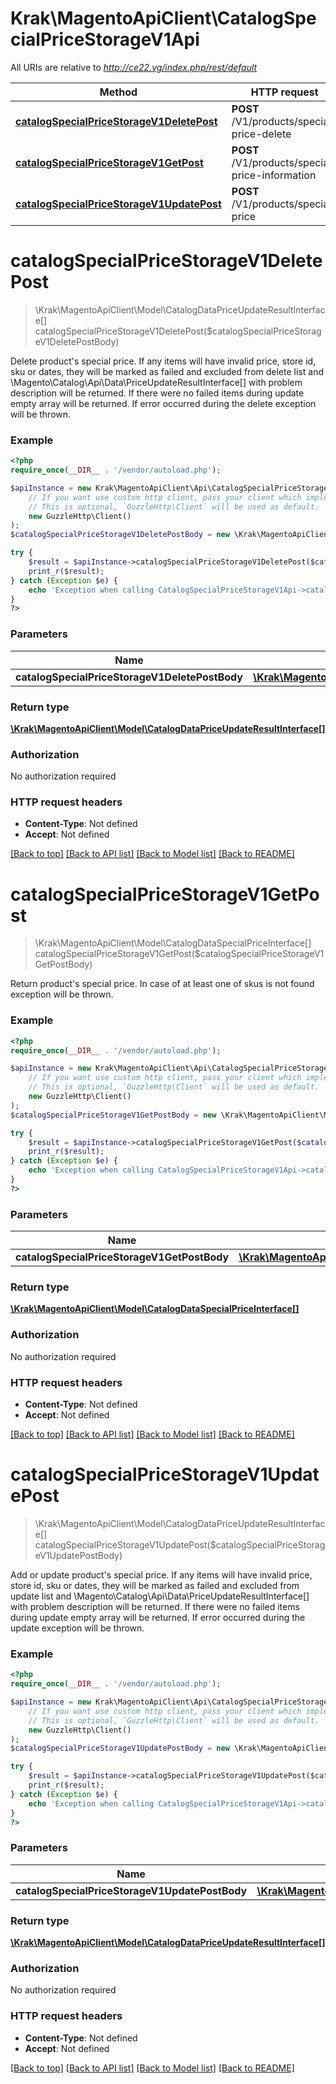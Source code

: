 # Krak\MagentoApiClient\CatalogSpecialPriceStorageV1Api

All URIs are relative to *http://ce22.vg/index.php/rest/default*

Method | HTTP request | Description
------------- | ------------- | -------------
[**catalogSpecialPriceStorageV1DeletePost**](CatalogSpecialPriceStorageV1Api.md#catalogSpecialPriceStorageV1DeletePost) | **POST** /V1/products/special-price-delete | 
[**catalogSpecialPriceStorageV1GetPost**](CatalogSpecialPriceStorageV1Api.md#catalogSpecialPriceStorageV1GetPost) | **POST** /V1/products/special-price-information | 
[**catalogSpecialPriceStorageV1UpdatePost**](CatalogSpecialPriceStorageV1Api.md#catalogSpecialPriceStorageV1UpdatePost) | **POST** /V1/products/special-price | 


# **catalogSpecialPriceStorageV1DeletePost**
> \Krak\MagentoApiClient\Model\CatalogDataPriceUpdateResultInterface[] catalogSpecialPriceStorageV1DeletePost($catalogSpecialPriceStorageV1DeletePostBody)



Delete product's special price. If any items will have invalid price, store id, sku or dates, they will be marked as failed and excluded from delete list and \\Magento\\Catalog\\Api\\Data\\PriceUpdateResultInterface[] with problem description will be returned. If there were no failed items during update empty array will be returned. If error occurred during the delete exception will be thrown.

### Example
```php
<?php
require_once(__DIR__ . '/vendor/autoload.php');

$apiInstance = new Krak\MagentoApiClient\Api\CatalogSpecialPriceStorageV1Api(
    // If you want use custom http client, pass your client which implements `GuzzleHttp\ClientInterface`.
    // This is optional, `GuzzleHttp\Client` will be used as default.
    new GuzzleHttp\Client()
);
$catalogSpecialPriceStorageV1DeletePostBody = new \Krak\MagentoApiClient\Model\CatalogSpecialPriceStorageV1DeletePostBody(); // \Krak\MagentoApiClient\Model\CatalogSpecialPriceStorageV1DeletePostBody | 

try {
    $result = $apiInstance->catalogSpecialPriceStorageV1DeletePost($catalogSpecialPriceStorageV1DeletePostBody);
    print_r($result);
} catch (Exception $e) {
    echo 'Exception when calling CatalogSpecialPriceStorageV1Api->catalogSpecialPriceStorageV1DeletePost: ', $e->getMessage(), PHP_EOL;
}
?>
```

### Parameters

Name | Type | Description  | Notes
------------- | ------------- | ------------- | -------------
 **catalogSpecialPriceStorageV1DeletePostBody** | [**\Krak\MagentoApiClient\Model\CatalogSpecialPriceStorageV1DeletePostBody**](../Model/CatalogSpecialPriceStorageV1DeletePostBody.md)|  | [optional]

### Return type

[**\Krak\MagentoApiClient\Model\CatalogDataPriceUpdateResultInterface[]**](../Model/CatalogDataPriceUpdateResultInterface.md)

### Authorization

No authorization required

### HTTP request headers

 - **Content-Type**: Not defined
 - **Accept**: Not defined

[[Back to top]](#) [[Back to API list]](../../README.md#documentation-for-api-endpoints) [[Back to Model list]](../../README.md#documentation-for-models) [[Back to README]](../../README.md)

# **catalogSpecialPriceStorageV1GetPost**
> \Krak\MagentoApiClient\Model\CatalogDataSpecialPriceInterface[] catalogSpecialPriceStorageV1GetPost($catalogSpecialPriceStorageV1GetPostBody)



Return product's special price. In case of at least one of skus is not found exception will be thrown.

### Example
```php
<?php
require_once(__DIR__ . '/vendor/autoload.php');

$apiInstance = new Krak\MagentoApiClient\Api\CatalogSpecialPriceStorageV1Api(
    // If you want use custom http client, pass your client which implements `GuzzleHttp\ClientInterface`.
    // This is optional, `GuzzleHttp\Client` will be used as default.
    new GuzzleHttp\Client()
);
$catalogSpecialPriceStorageV1GetPostBody = new \Krak\MagentoApiClient\Model\CatalogSpecialPriceStorageV1GetPostBody(); // \Krak\MagentoApiClient\Model\CatalogSpecialPriceStorageV1GetPostBody | 

try {
    $result = $apiInstance->catalogSpecialPriceStorageV1GetPost($catalogSpecialPriceStorageV1GetPostBody);
    print_r($result);
} catch (Exception $e) {
    echo 'Exception when calling CatalogSpecialPriceStorageV1Api->catalogSpecialPriceStorageV1GetPost: ', $e->getMessage(), PHP_EOL;
}
?>
```

### Parameters

Name | Type | Description  | Notes
------------- | ------------- | ------------- | -------------
 **catalogSpecialPriceStorageV1GetPostBody** | [**\Krak\MagentoApiClient\Model\CatalogSpecialPriceStorageV1GetPostBody**](../Model/CatalogSpecialPriceStorageV1GetPostBody.md)|  | [optional]

### Return type

[**\Krak\MagentoApiClient\Model\CatalogDataSpecialPriceInterface[]**](../Model/CatalogDataSpecialPriceInterface.md)

### Authorization

No authorization required

### HTTP request headers

 - **Content-Type**: Not defined
 - **Accept**: Not defined

[[Back to top]](#) [[Back to API list]](../../README.md#documentation-for-api-endpoints) [[Back to Model list]](../../README.md#documentation-for-models) [[Back to README]](../../README.md)

# **catalogSpecialPriceStorageV1UpdatePost**
> \Krak\MagentoApiClient\Model\CatalogDataPriceUpdateResultInterface[] catalogSpecialPriceStorageV1UpdatePost($catalogSpecialPriceStorageV1UpdatePostBody)



Add or update product's special price. If any items will have invalid price, store id, sku or dates, they will be marked as failed and excluded from update list and \\Magento\\Catalog\\Api\\Data\\PriceUpdateResultInterface[] with problem description will be returned. If there were no failed items during update empty array will be returned. If error occurred during the update exception will be thrown.

### Example
```php
<?php
require_once(__DIR__ . '/vendor/autoload.php');

$apiInstance = new Krak\MagentoApiClient\Api\CatalogSpecialPriceStorageV1Api(
    // If you want use custom http client, pass your client which implements `GuzzleHttp\ClientInterface`.
    // This is optional, `GuzzleHttp\Client` will be used as default.
    new GuzzleHttp\Client()
);
$catalogSpecialPriceStorageV1UpdatePostBody = new \Krak\MagentoApiClient\Model\CatalogSpecialPriceStorageV1UpdatePostBody(); // \Krak\MagentoApiClient\Model\CatalogSpecialPriceStorageV1UpdatePostBody | 

try {
    $result = $apiInstance->catalogSpecialPriceStorageV1UpdatePost($catalogSpecialPriceStorageV1UpdatePostBody);
    print_r($result);
} catch (Exception $e) {
    echo 'Exception when calling CatalogSpecialPriceStorageV1Api->catalogSpecialPriceStorageV1UpdatePost: ', $e->getMessage(), PHP_EOL;
}
?>
```

### Parameters

Name | Type | Description  | Notes
------------- | ------------- | ------------- | -------------
 **catalogSpecialPriceStorageV1UpdatePostBody** | [**\Krak\MagentoApiClient\Model\CatalogSpecialPriceStorageV1UpdatePostBody**](../Model/CatalogSpecialPriceStorageV1UpdatePostBody.md)|  | [optional]

### Return type

[**\Krak\MagentoApiClient\Model\CatalogDataPriceUpdateResultInterface[]**](../Model/CatalogDataPriceUpdateResultInterface.md)

### Authorization

No authorization required

### HTTP request headers

 - **Content-Type**: Not defined
 - **Accept**: Not defined

[[Back to top]](#) [[Back to API list]](../../README.md#documentation-for-api-endpoints) [[Back to Model list]](../../README.md#documentation-for-models) [[Back to README]](../../README.md)

